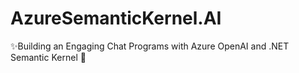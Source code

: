 # AzureSemanticKernel.AI
✨Building an Engaging Chat Programs with Azure OpenAI and .NET Semantic Kernel 🧿

